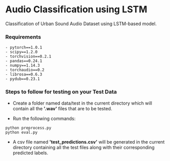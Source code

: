 # Audio Classification using LSTM

Classification of Urban Sound Audio Dataset using LSTM-based model.

### Requirements
```
- pytorch==1.0.1
- scipy==1.2.0
- torchvision==0.2.1
- pandas==0.24.1
- numpy==1.14.3
- torchaudio==0.2
- librosa==0.6.3
- pydub==0.23.1
```
### Steps to follow for testing on your Test Data

- Create a folder named data/test in the current directory which will contain all the <b>'.wav'</b> files that are to be tested.

- Run the following commands:
```
python preprocess.py
python eval.py
```

- A csv file named <b>'test_predictions.csv'</b> will be generated in the current directory containing all the test files along with their corresponding predicted labels. 
